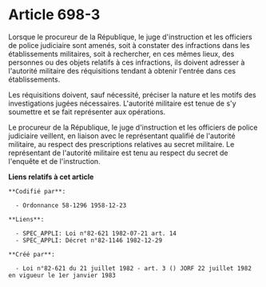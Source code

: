 # Article 698-3

Lorsque le procureur de la République, le juge d'instruction et les officiers de police judiciaire sont amenés, soit à
constater des infractions dans les établissements militaires, soit à rechercher, en ces mêmes lieux, des personnes ou des
objets relatifs à ces infractions, ils doivent adresser à l'autorité militaire des réquisitions tendant à obtenir l'entrée
dans ces établissements.

Les réquisitions doivent, sauf nécessité, préciser la nature et les motifs des investigations jugées nécessaires. L'autorité
militaire est tenue de s'y soumettre et se fait représenter aux opérations.

Le procureur de la République, le juge d'instruction et les officiers de police judiciaire veillent, en liaison avec le
représentant qualifié de l'autorité militaire, au respect des prescriptions relatives au secret militaire. Le représentant de
l'autorité militaire est tenu au respect du secret de l'enquête et de l'instruction.

**Liens relatifs à cet article**

	**Codifié par**:

	  - Ordonnance 58-1296 1958-12-23

	**Liens**:

	  - SPEC_APPLI: Loi n°82-621 1982-07-21 art. 14
	  - SPEC_APPLI: Décret n°82-1146 1982-12-29

	**Créé par**:

	  - Loi n°82-621 du 21 juillet 1982 - art. 3 () JORF 22 juillet 1982 en vigueur le 1er janvier 1983

